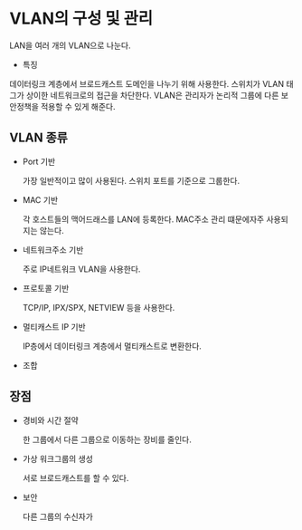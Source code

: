 # VLAN의 구성 및 관리

LAN을 여러 개의 VLAN으로 나눈다.

* 특징

데이터링크 계층에서 브로드캐스트 도메인을 나누기 위해 사용한다.
스위치가 VLAN 태그가 상이한 네트워크로의 접근을 차단한다.
VLAN은 관리자가 논리적 그룹에 다른 보안정책을 적용할 수 있게 해준다.

## VLAN 종류

* Port 기반

    가장 일반적이고 많이 사용된다.
    스위치 포트를 기준으로 그룹한다.

* MAC 기반

    각 호스트들의 맥어드래스를 LAN에 등록한다.
    MAC주소 관리 떄문에자주 사용되지는 않는다.

* 네트워크주소 기반

    주로 IP네트워크 VLAN을 사용한다.

* 프로토콜 기반

    TCP/IP, IPX/SPX, NETVIEW 등을 사용한다.

* 멀티캐스트 IP 기반

    IP층에서 데이터링크 계층에서 멀티캐스트로 변환한다.

* 조합

## 장점

* 경비와 시간 절약

    한 그룹에서 다른 그룹으로 이동하는 장비를 줄인다.

* 가상 워크그룹의 생성

    서로 브로드캐스트를 할 수 있다.

* 보안

    다른 그룹의 수신자가 